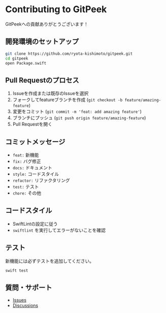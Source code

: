 # Contributing to GitPeek

GitPeekへの貢献ありがとうございます！

## 開発環境のセットアップ

```bash
git clone https://github.com/ryota-kishimoto/gitpeek.git
cd gitpeek
open Package.swift
```

## Pull Requestのプロセス

1. Issueを作成または既存のIssueを選択
2. フォークしてfeatureブランチを作成 (`git checkout -b feature/amazing-feature`)
3. 変更をコミット (`git commit -m 'feat: add amazing feature'`)
4. ブランチにプッシュ (`git push origin feature/amazing-feature`)
5. Pull Requestを開く

## コミットメッセージ

- `feat:` 新機能
- `fix:` バグ修正
- `docs:` ドキュメント
- `style:` コードスタイル
- `refactor:` リファクタリング
- `test:` テスト
- `chore:` その他

## コードスタイル

- SwiftLintの設定に従う
- `swiftlint` を実行してエラーがないことを確認

## テスト

新機能には必ずテストを追加してください。

```bash
swift test
```

## 質問・サポート

- [Issues](https://github.com/ryota-kishimoto/gitpeek/issues)
- [Discussions](https://github.com/ryota-kishimoto/gitpeek/discussions)